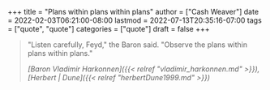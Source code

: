 +++
title = "Plans within plans within plans"
author = ["Cash Weaver"]
date = 2022-02-03T06:21:00-08:00
lastmod = 2022-07-13T20:35:16-07:00
tags = ["quote", "quote"]
categories = ["quote"]
draft = false
+++

> "Listen carefully, Feyd," the Baron said. "Observe the plans within plans within plans."
>
> _[Baron Vladimir Harkonnen]({{< relref "vladimir_harkonnen.md" >}}), [Herbert | Dune]({{< relref "herbertDune1999.md" >}})_
